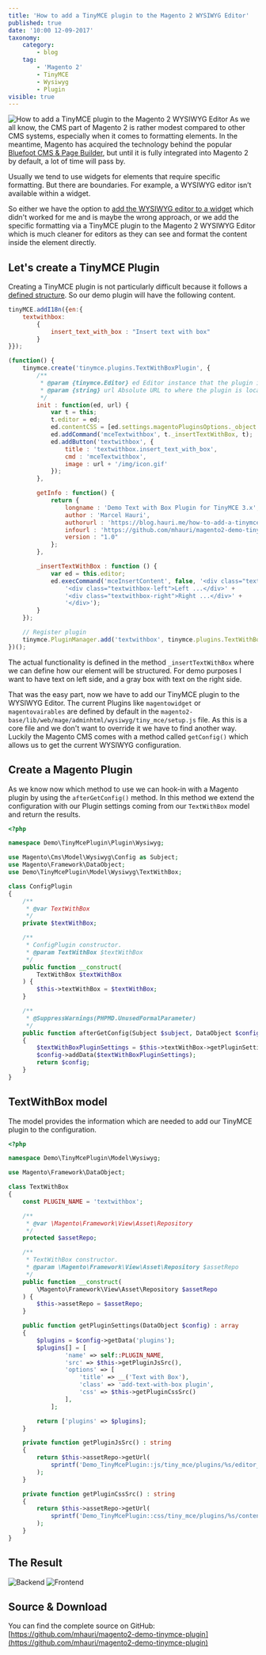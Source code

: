 ```yaml
---
title: 'How to add a TinyMCE plugin to the Magento 2 WYSIWYG Editor'
published: true
date: '10:00 12-09-2017'
taxonomy:
    category:
        - blog
    tag:
        - 'Magento 2'
        - TinyMCE
        - Wysiwyg
        - Plugin
visible: true
---
```


![How to add a TinyMCE plugin to the Magento 2 WYSIWYG Editor](how-to-add-a-tinymce-plugin-to-the-magento2-wysiwyg-editor.png)
As we all know, the CMS part of Magento 2 is rather modest compared to other CMS systems, especially when it comes to formatting elements. In the meantime, Magento has acquired the technology behind the popular [Bluefoot CMS & Page Builder](https://magento.com/blog/magento-news/magento-acquires-technology-behind-bluefoot-cms-page-builder), but until it is fully integrated into Magento 2 by default, a lot of time will pass by.

Usually we tend to use widgets for elements that require specific formatting. But there are boundaries. For example, a WYSIWYG editor isn’t available within a widget.

So either we have the option to [add the WYSIWYG editor to a widget](http://www.magebuzz.com/blog/magento-2-add-wysiwyg-editor-text-area-in-custom-widget/) which didn't worked for me and is maybe the wrong approach, or we add the specific formatting via a TinyMCE plugin to the Magento 2 WYSIWYG Editor which is much cleaner for editors as they can see and format the content inside the element directly.

## Let's create a TinyMCE Plugin
Creating a TinyMCE plugin is not particularly difficult because it follows a [defined structure](https://www.tinymce.com/docs-3x//customization/TinyMCE3x@Creating_a_plugin/). So our demo plugin will have the following content.

```js
tinyMCE.addI18n({en:{
    textwithbox:
        {
            insert_text_with_box : "Insert text with box"
        }
}});

(function() {
    tinymce.create('tinymce.plugins.TextWithBoxPlugin', {
        /**
         * @param {tinymce.Editor} ed Editor instance that the plugin is initialized in.
         * @param {string} url Absolute URL to where the plugin is located.
         */
        init : function(ed, url) {
            var t = this;
            t.editor = ed;
            ed.contentCSS = [ed.settings.magentoPluginsOptions._object.textwithbox.css];
            ed.addCommand('mceTextwithbox', t._insertTextWithBox, t);
            ed.addButton('textwithbox', {
                title : 'textwithbox.insert_text_with_box',
                cmd : 'mceTextwithbox',
                image : url + '/img/icon.gif'
            });
        },

        getInfo : function() {
            return {
                longname : 'Demo Text with Box Plugin for TinyMCE 3.x',
                author : 'Marcel Hauri',
                authorurl : 'https://blog.hauri.me/how-to-add-a-tinymce-plugin-to-the-magento2-wysiwyg-editor.html',
                infourl : 'https://github.com/mhauri/magento2-demo-tinymce-plugin',
                version : "1.0"
            };
        },

        _insertTextWithBox : function () {
            var ed = this.editor;
            ed.execCommand('mceInsertContent', false, '<div class="textwithbox">' +
                '<div class="textwithbox-left">Left ...</div>' +
                '<div class="textwithbox-right">Right ...</div>' +
                '</div>');
        }
    });

    // Register plugin
    tinymce.PluginManager.add('textwithbox', tinymce.plugins.TextWithBoxPlugin);
})();

````
The actual functionality is defined in the method ```_insertTextWithBox``` where we can define how our element will be structured. For demo purposes I want to have text on left side, and a gray box with text on the right side.

That was the easy part, now we have to add our TinyMCE plugin to the WYSIWYG Editor. 
The current Plugins like ```magentowidget``` or ```magentovairables``` are defined by default in the ```magento2-base/lib/web/mage/adminhtml/wysiwyg/tiny_mce/setup.js``` file. As this is a core file and we don't want to override it we have to find another way. Luckily the Magento CMS comes with a method called ```getConfig()``` which allows us to get the current WYSIWYG configuration.

## Create a Magento Plugin
As we know now which method to use we can hook-in with a Magento plugin by using the ```afterGetConfig()``` method.
In this method we extend the configuration with our Plugin settings coming from our ```TextWithBox``` model and return the results.

```php
<?php

namespace Demo\TinyMcePlugin\Plugin\Wysiwyg;

use Magento\Cms\Model\Wysiwyg\Config as Subject;
use Magento\Framework\DataObject;
use Demo\TinyMcePlugin\Model\Wysiwyg\TextWithBox;

class ConfigPlugin
{
    /**
     * @var TextWithBox
     */
    private $textWithBox;

    /**
     * ConfigPlugin constructor.
     * @param TextWithBox $textWithBox
     */
    public function __construct(
        TextWithBox $textWithBox
    ) {
        $this->textWithBox = $textWithBox;
    }

    /**
     * @SuppressWarnings(PHPMD.UnusedFormalParameter)
     */
    public function afterGetConfig(Subject $subject, DataObject $config) : DataObject
    {
        $textWithBoxPluginSettings = $this->textWithBox->getPluginSettings($config);
        $config->addData($textWithBoxPluginSettings);
        return $config;
    }
}
```

## TextWithBox model
The model provides the information which are needed to add our TinyMCE plugin to the configuration.

```php
<?php

namespace Demo\TinyMcePlugin\Model\Wysiwyg;

use Magento\Framework\DataObject;

class TextWithBox
{
    const PLUGIN_NAME = 'textwithbox';

    /**
     * @var \Magento\Framework\View\Asset\Repository
     */
    protected $assetRepo;

    /**
     * TextWithBox constructor.
     * @param \Magento\Framework\View\Asset\Repository $assetRepo
     */
    public function __construct(
        \Magento\Framework\View\Asset\Repository $assetRepo
    ) {
        $this->assetRepo = $assetRepo;
    }

    public function getPluginSettings(DataObject $config) : array
    {
        $plugins = $config->getData('plugins');
        $plugins[] = [
                'name' => self::PLUGIN_NAME,
                'src' => $this->getPluginJsSrc(),
                'options' => [
                    'title' => __('Text with Box'),
                    'class' => 'add-text-with-box plugin',
                    'css' => $this->getPluginCssSrc()
                ],
            ];

        return ['plugins' => $plugins];
    }

    private function getPluginJsSrc() : string
    {
        return $this->assetRepo->getUrl(
            sprintf('Demo_TinyMcePlugin::js/tiny_mce/plugins/%s/editor_plugin.js', self::PLUGIN_NAME)
        );
    }

    private function getPluginCssSrc() : string
    {
        return $this->assetRepo->getUrl(
            sprintf('Demo_TinyMcePlugin::css/tiny_mce/plugins/%s/content.css', self::PLUGIN_NAME)
        );
    }
}

```

## The Result

![Backend](textwithbox_tinymce_wysiwyg_magento_2_backend.png)
![Frontend](textwithbox_tinymce_wysiwyg_magento_2_frontend.png)

## Source & Download
You can find the complete source on GitHub: 
[https://github.com/mhauri/magento2-demo-tinymce-plugin](https://github.com/mhauri/magento2-demo-tinymce-plugin)
